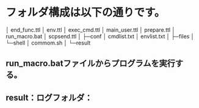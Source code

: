 # フォルダ構成は以下の通りです。
│  end_func.ttl
│  env.ttl
│  exec_cmd.ttl
│  main_user.ttl
│  prepare.ttl
│  run_macro.bat
│  scpsend.ttl
│
├─conf
│      cmdlist.txt
│      envlist.txt
│
├─files
│  └─shell
│          commom.sh
│
└─result


## run_macro.batファイルからプログラムを実行する。
## result：ログフォルダ：
